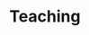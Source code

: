 ---
title: Teaching
summary: My courses
type: landing

cascade:
  - _target:
      kind: page
    params:
      show_breadcrumb: true

sections:
  - block: collection
    id: teaching
    content:
      title: Teaching
      text: <div style="text-align:center;">I teach courses in various areas of psychology. My goal is to make psychological theories <strong>understandable, applicable, and – ideally – enjoyable</strong>. All courses are designed and taught by me and can be <strong>tailored to universities or organizations</strong>. <br><br> <p> <p> <a href="mailto:teaching@sebastiansiuda.com" style="font-weight:bold; color:#0a0a23; text-decoration:underline; text-decoration-color:#5DE4AF; text-underline-offset:4px; transition:all 0.3s ease;" onmouseover="this.style.textDecoration='none'; this.style.color='#049668';" onmouseout="this.style.textDecoration='underline'; this.style.color='#0a0a23'; this.style.textDecorationColor='#5DE4AF';">Get in touch now</a> </p> </div>
      filters:
        folders:
          - teaching
    design:
      view: article-grid
      columns: 2
---